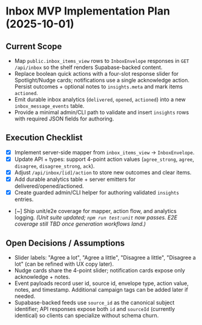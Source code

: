 # Inbox MVP Implementation Plan (2025-10-01)

## Current Scope
- Map `public.inbox_items_view` rows to `InboxEnvelope` responses in `GET /api/inbox` so the shelf renders Supabase-backed content.
- Replace boolean quick actions with a four-slot response slider for Spotlight/Nudge cards; notifications use a single acknowledge action. Persist outcomes + optional notes to `insights.meta` and mark items `actioned`.
- Emit durable inbox analytics (`delivered`, `opened`, `actioned`) into a new `inbox_message_events` table.
- Provide a minimal admin/CLI path to validate and insert `insights` rows with required JSON fields for authoring.

## Execution Checklist
- [x] Implement server-side mapper from `inbox_items_view` → `InboxEnvelope`.
- [x] Update API + types: support 4-point action values (`agree_strong`, `agree`, `disagree`, `disagree_strong`, `ack`).
- [x] Adjust `/api/inbox/[id]/action` to store new outcomes and clear items.
- [x] Add durable analytics table + server emitters for delivered/opened/actioned.
- [x] Create guarded admin/CLI helper for authoring validated `insights` entries.
- [~] Ship unit/e2e coverage for mapper, action flow, and analytics logging. *(Unit suite updated; `npm run test:unit` now passes. E2E coverage still TBD once generation workflows land.)*

## Open Decisions / Assumptions
- Slider labels: "Agree a lot", "Agree a little", "Disagree a little", "Disagree a lot" (can be refined with UX copy later).
- Nudge cards share the 4-point slider; notification cards expose only acknowledge + notes.
- Event payloads record user id, source id, envelope type, action value, notes, and timestamp. Additional campaign tags can be added later if needed.
- Supabase-backed feeds use `source_id` as the canonical subject identifier; API responses expose both `id` and `sourceId` (currently identical) so clients can specialize without schema churn.
